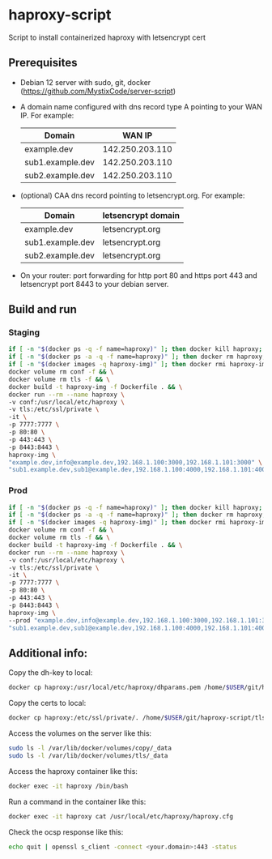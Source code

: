 # haproxy-script
Script to install containerized haproxy with letsencrypt cert

## Prerequisites
- Debian 12 server with sudo, git, docker (https://github.com/MystixCode/server-script)
- A domain name configured with dns record type A pointing to your WAN IP. For example:

  | Domain  | WAN IP |
  | ------------- | ------------- |
  | example.dev  | 142.250.203.110  |
  | sub1.example.dev  | 142.250.203.110  |
  | sub2.example.dev  | 142.250.203.110  |

 - (optional) CAA dns record pointing to letsencrypt.org. For example:

    | Domain  | letsencrypt domain |
    | ------------- | ------------- |
    | example.dev  | letsencrypt.org  |
    | sub1.example.dev  | letsencrypt.org  |
    | sub2.example.dev  | letsencrypt.org  |
  
- On your router: port forwarding for http port 80 and https port 443 and letsencrypt port 8443 to your debian server.



## Build and run

### Staging

```bash
if [ -n "$(docker ps -q -f name=haproxy)" ]; then docker kill haproxy; fi && \
if [ -n "$(docker ps -a -q -f name=haproxy)" ]; then docker rm haproxy; fi && \
if [ -n "$(docker images -q haproxy-img)" ]; then docker rmi haproxy-img; fi && \
docker volume rm conf -f && \
docker volume rm tls -f && \
docker build -t haproxy-img -f Dockerfile . && \
docker run --rm --name haproxy \
-v conf:/usr/local/etc/haproxy \
-v tls:/etc/ssl/private \
-it \
-p 7777:7777 \
-p 80:80 \
-p 443:443 \
-p 8443:8443 \
haproxy-img \
"example.dev,info@example.dev,192.168.1.100:3000,192.168.1.101:3000" \
"sub1.example.dev,sub1@example.dev,192.168.1.100:4000,192.168.1.101:4000"
```

### Prod

```bash
if [ -n "$(docker ps -q -f name=haproxy)" ]; then docker kill haproxy; fi && \
if [ -n "$(docker ps -a -q -f name=haproxy)" ]; then docker rm haproxy; fi && \
if [ -n "$(docker images -q haproxy-img)" ]; then docker rmi haproxy-img; fi && \
docker volume rm conf -f && \
docker volume rm tls -f && \
docker build -t haproxy-img -f Dockerfile . && \
docker run --rm --name haproxy \
-v conf:/usr/local/etc/haproxy \
-v tls:/etc/ssl/private \
-it \
-p 7777:7777 \
-p 80:80 \
-p 443:443 \
-p 8443:8443 \
haproxy-img \
--prod "example.dev,info@example.dev,192.168.1.100:3000,192.168.1.101:3000" \
"sub1.example.dev,sub1@example.dev,192.168.1.100:4000,192.168.1.101:4000"
```

## Additional info:

Copy the dh-key to local:
```bash
docker cp haproxy:/usr/local/etc/haproxy/dhparams.pem /home/$USER/git/haproxy-script/conf/
```

Copy the certs to local:
```bash
docker cp haproxy:/etc/ssl/private/. /home/$USER/git/haproxy-script/tls
```

Access the volumes on the server like this:
```bash
sudo ls -l /var/lib/docker/volumes/copy/_data
sudo ls -l /var/lib/docker/volumes/tls/_data
```

Access the haproxy container like this:
```bash
docker exec -it haproxy /bin/bash
```

Run a command in the container like this:
```bash
docker exec -it haproxy cat /usr/local/etc/haproxy/haproxy.cfg
```

Check the ocsp response like this:
```bash
echo quit | openssl s_client -connect <your.domain>:443 -status
```
